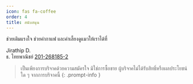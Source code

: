 ```yaml
---
icon: fas fa-coffee
order: 4
title: สนับสนุน
---
```


ช่วยเติมแรงใจ ช่วยค่ากาแฟ และค่าเลี้ยงดูแมวให้เราได้ที่

Jirathip D.\
ธ. ไทยพาณิชย์ [201-268185-2](tel:2012681852)


> เป็นเพียงการบริจาคด้วยความสมัครใจ มิใช่การซื้อขาย ผู้บริจาคไม่ได้รับสิทธิ์หรือผลประโยชน์ใด ๆ จากการบริจาคนี้
{: .prompt-info }